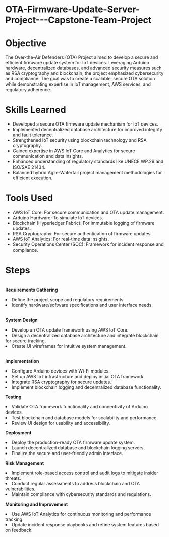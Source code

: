 # OTA-Firmware-Update-Server-Project---Capstone-Team-Project

# Objective
The Over-the-Air Defenders (OTA) Project aimed to develop a secure and efficient firmware update system for IoT devices. Leveraging Arduino hardware, decentralized databases, and advanced security measures such as RSA cryptography and blockchain, the project emphasized cybersecurity and compliance. The goal was to create a scalable, secure OTA solution while demonstrating expertise in IoT management, AWS services, and regulatory adherence.

# Skills Learned
<ul>
  <li>Developed a secure OTA firmware update mechanism for IoT devices.</li>
  <li>Implemented decentralized database architecture for improved integrity and fault tolerance.</li>
  <li>Strengthened IoT security using blockchain technology and RSA cryptography.</li>
  <li>Gained expertise in AWS IoT Core and Analytics for secure communication and data insights.</li>
  <li>Enhanced understanding of regulatory standards like UNECE WP.29 and ISO/SAE 21434.</li>
  <li>Balanced hybrid Agile-Waterfall project management methodologies for efficient execution.</li>
</ul>

# Tools Used
<ul>
  <li>AWS IoT Core: For secure communication and OTA update management.</li>
  <li>Arduino Hardware: To simulate IoT devices.</li>
  <li>Blockchain (Hyperledger Fabric): For immutable logging of firmware updates.</li>
  <li>RSA Cryptography: For secure authentication of firmware updates.</li>
  <li>AWS IoT Analytics: For real-time data insights.</li>
  <li>Security Operations Center (SOC): Framework for incident response and compliance.</li>
</ul>

# Steps
<br><b>Requirements Gathering</b>
  <li>Define the project scope and regulatory requirements.</li>
  <li>Identify hardware/software specifications and user interface needs.</li>

<br><b>System Design</b>
  <li>Develop an OTA update framework using AWS IoT Core.</li>
  <li>Design a decentralized database architecture and integrate blockchain for secure tracking.</li>
  <li>Create UI wireframes for intuitive system management.</li>

<br><b>Implementation</b>
  <li>Configure Arduino devices with Wi-Fi modules.</li>
  <li>Set up AWS IoT infrastructure and deploy initial OTA framework.</li>
  <li>Integrate RSA cryptography for secure updates.</li>
  <li>Implement blockchain logging and decentralized database functionality.</li>

<b>Testing</b>
  <li>Validate OTA framework functionality and connectivity of Arduino devices.</li>
  <li>Test blockchain and database models for scalability and performance.</li>
  <li>Review UI design for usability and accessibility.</li>

<b>Deployment</b>
  <li>Deploy the production-ready OTA firmware update system.</li>
  <li>Launch decentralized database and blockchain logging servers.</li>
  <li>Finalize the secure and user-friendly admin interface.</li>

<b>Risk Management</b>
  <li>Implement role-based access control and audit logs to mitigate insider threats.</li>
  <li>Conduct regular assessments to address blockchain and OTA vulnerabilities.</li>
  <li>Maintain compliance with cybersecurity standards and regulations.</li>

<b>Monitoring and Improvement</b>
  <li>Use AWS IoT Analytics for continuous monitoring and performance tracking.</li>
  <li>Update incident response playbooks and refine system features based on feedback.</li>
